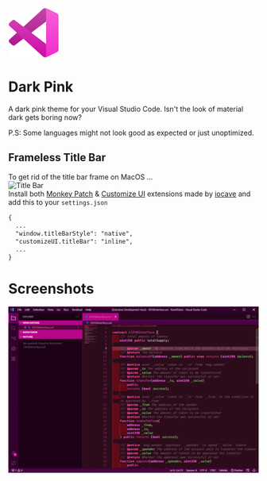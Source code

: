 ![Dark Pink](https://github.com/flumiie/dark-pink/raw/master/assets/logo.png 'Dark Pink')

# Dark Pink

A dark pink theme for your Visual Studio Code. Isn't the look of material dark gets boring now?

P.S: Some languages might not look good as expected or just unoptimized.

## Frameless Title Bar

To get rid of the title bar frame on MacOS ...<br/>
![Title Bar](https://github.com/fralyx/vscode-evil-red-theme/raw/master/src/title-bar.png)<br/>
Install both [Monkey Patch](https://marketplace.visualstudio.com/items?itemName=iocave.monkey-patch) & [Customize UI](https://marketplace.visualstudio.com/items?itemName=iocave.customize-ui) extensions made by [iocave](https://marketplace.visualstudio.com/publishers/iocave) and add this to your `settings.json`

```
{
  ...
  "window.titleBarStyle": "native",
  "customizeUI.titleBar": "inline",
  ...
}
```

# Screenshots

![Screenshot on Windows](https://github.com/flumiie/dark-pink/raw/master/assets/s1.png)

<!-- ![Screenshot on MacOS](https://github.com/flumiie/dark-pink/raw/master/src/s2.png) -->

